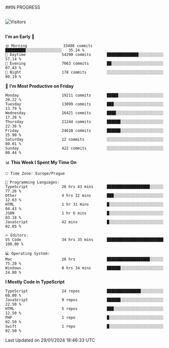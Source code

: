 ##IN PROGRESS
##
![Visitors](https://komarev.com/ghpvc/?username=petrbui&style=for-the-badge&label=Visitors+👀)



##
<!--
[![My GitHub stats](https://github-readme-stats.vercel.app/api?username=petrbui&theme=github_dark)](https://github.com/anuraghazra/github-readme-stats)

[![My wakatime stats](https://github-readme-stats.vercel.app/api/wakatime?username=petrbui&theme=github_dark)](https://github.com/anuraghazra/github-readme-stats)
-->
<!--START_SECTION:waka-->
**I'm an Early 🐤** 

```text
🌞 Morning                33488 commits       █████████░░░░░░░░░░░░░░░░   35.24 % 
🌆 Daytime                54290 commits       ██████████████░░░░░░░░░░░   57.14 % 
🌃 Evening                7063 commits        ██░░░░░░░░░░░░░░░░░░░░░░░   07.43 % 
🌙 Night                  178 commits         ░░░░░░░░░░░░░░░░░░░░░░░░░   00.19 % 
```
📅 **I'm Most Productive on Friday** 

```text
Monday                   19211 commits       █████░░░░░░░░░░░░░░░░░░░░   20.22 % 
Tuesday                  13099 commits       ███░░░░░░░░░░░░░░░░░░░░░░   13.79 % 
Wednesday                16421 commits       ████░░░░░░░░░░░░░░░░░░░░░   17.28 % 
Thursday                 21244 commits       ██████░░░░░░░░░░░░░░░░░░░   22.36 % 
Friday                   24610 commits       ██████░░░░░░░░░░░░░░░░░░░   25.90 % 
Saturday                 12 commits          ░░░░░░░░░░░░░░░░░░░░░░░░░   00.01 % 
Sunday                   422 commits         ░░░░░░░░░░░░░░░░░░░░░░░░░   00.44 % 
```


📊 **This Week I Spent My Time On** 

```text
🕑︎ Time Zone: Europe/Prague

💬 Programming Languages: 
TypeScript               26 hrs 43 mins      ███████████████████░░░░░░   77.26 % 
Other                    4 hrs 22 mins       ███░░░░░░░░░░░░░░░░░░░░░░   12.63 % 
HTML                     1 hr 31 mins        █░░░░░░░░░░░░░░░░░░░░░░░░   04.43 % 
JSON                     1 hr 6 mins         █░░░░░░░░░░░░░░░░░░░░░░░░   03.18 % 
JavaScript               42 mins             █░░░░░░░░░░░░░░░░░░░░░░░░   02.05 % 

🔥 Editors: 
VS Code                  34 hrs 35 mins      █████████████████████████   100.00 % 

💻 Operating System: 
Mac                      26 hrs              ███████████████████░░░░░░   75.20 % 
Windows                  8 hrs 34 mins       ██████░░░░░░░░░░░░░░░░░░░   24.80 % 
```

**I Mostly Code in TypeScript** 

```text
TypeScript               24 repos            ███████████████░░░░░░░░░░   60.00 % 
JavaScript               9 repos             ██████░░░░░░░░░░░░░░░░░░░   22.50 % 
HTML                     5 repos             ███░░░░░░░░░░░░░░░░░░░░░░   12.50 % 
PHP                      1 repo              █░░░░░░░░░░░░░░░░░░░░░░░░   02.50 % 
Swift                    1 repo              █░░░░░░░░░░░░░░░░░░░░░░░░   02.50 % 
```




 Last Updated on 29/01/2024 18:46:33 UTC
<!--END_SECTION:waka-->

